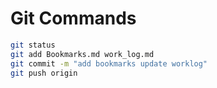 # Git Commands

```bash
git status
git add Bookmarks.md work_log.md
git commit -m "add bookmarks update worklog"
git push origin
```